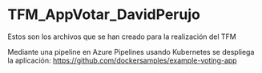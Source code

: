 # TFM_AppVotar_DavidPerujo
Estos son los archivos que se han creado para la realización del TFM

Mediante una pipeline en Azure Pipelines usando Kubernetes se despliega la aplicación: https://github.com/dockersamples/example-voting-app
